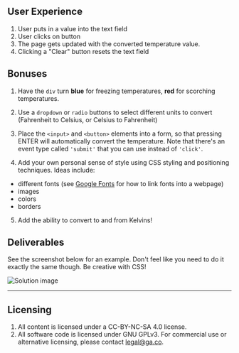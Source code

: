 <!-- # Temperature Converter

We will be using JavaScript to make a temperature conversion utility. A folder is provided for you, with empty HTML and CSS files.

## Getting Started

* Fork and clone this repository -->

<!-- ## Requirements
* Create a single page using HTML/CSS that contains an input field and a submit button. -->
<!-- * Additionally, add a clear button -->
<!-- * When the submit button is pressed, convert the inputted temperature from F to C using the appropriate conversion formula (may need to Google it) -->

## User Experience

1. User puts in a value into the text field
2. User clicks on button
3. The page gets updated with the converted temperature value.
4. Clicking a "Clear" button resets the text field

## Bonuses

1. Have the `div` turn **blue** for freezing temperatures, **red** for scorching temperatures.

2. Use a `dropdown` or `radio` buttons to select different units to convert (Fahrenheit to Celsius, or Celsius to Fahrenheit)

3. Place the `<input>` and `<button>` elements into a form, so that pressing ENTER will automatically convert the temperature. Note that there's an event type called `'submit'` that you can use instead of `'click'`.

4. Add your own personal sense of style using CSS styling and positioning techniques. Ideas include:

- different fonts (see [Google Fonts](https://developers.google.com/fonts/docs/getting_started) for how to link fonts into a webpage)
- images
- colors
- borders

5. Add the ability to convert to and from Kelvins!

## Deliverables

See the screenshot below for an example. Don't feel like you need to do it exactly the same though. Be creative with CSS!

![Solution image](solution.jpg)

---

## Licensing

1. All content is licensed under a CC-BY-NC-SA 4.0 license.
2. All software code is licensed under GNU GPLv3. For commercial use or alternative licensing, please contact legal@ga.co.
